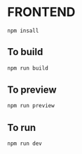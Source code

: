 #  FRONTEND

```console
npm insall
```

## To build
```bash
npm run build
```

## To preview
```bash
npm run preview
```

## To run 
```bash
npm run dev
```
